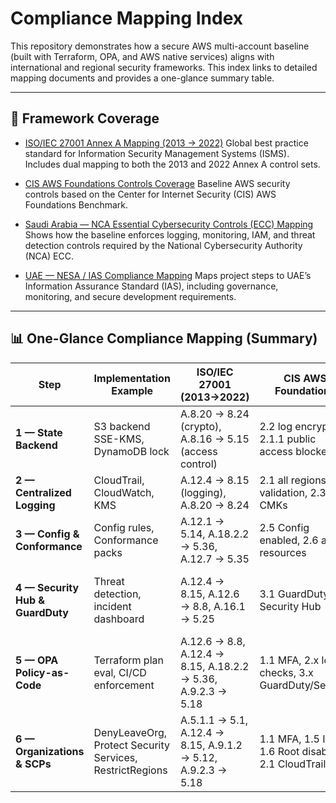 # Compliance Mapping Index

This repository demonstrates how a secure AWS multi-account baseline (built with Terraform, OPA, and AWS native services) aligns with international and regional security frameworks.
This index links to detailed mapping documents and provides a one-glance summary table.

---

## 📑 Framework Coverage

- [ISO/IEC 27001 Annex A Mapping (2013 → 2022)](iso27001-mapping.md)
  Global best practice standard for Information Security Management Systems (ISMS). Includes dual mapping to both the 2013 and 2022 Annex A control sets.

- [CIS AWS Foundations Controls Coverage](cis-controls-coverage.md)
  Baseline AWS security controls based on the Center for Internet Security (CIS) AWS Foundations Benchmark.

- [Saudi Arabia — NCA Essential Cybersecurity Controls (ECC) Mapping](nca-ecc-mapping.md)
  Shows how the baseline enforces logging, monitoring, IAM, and threat detection controls required by the National Cybersecurity Authority (NCA) ECC.

- [UAE — NESA / IAS Compliance Mapping](nesa-mapping.md)
  Maps project steps to UAE’s Information Assurance Standard (IAS), including governance, monitoring, and secure development requirements.

---

## 📊 One-Glance Compliance Mapping (Summary)

| Step | Implementation Example | ISO/IEC 27001 (2013→2022) | CIS AWS Foundations | Saudi NCA ECC | UAE NESA / IAS |
|------|-------------------------|---------------------------|---------------------|---------------|----------------|
| **1 — State Backend** | S3 backend SSE-KMS, DynamoDB lock | A.8.20 → 8.24 (crypto), A.8.16 → 5.15 (access control) | 2.2 log encryption, 2.1.1 public access blocked | — | — |
| **2 — Centralized Logging** | CloudTrail, CloudWatch, KMS | A.12.4 → 8.15 (logging), A.8.20 → 8.24 | 2.1 all regions, 2.2 validation, 2.3 CMKs | D1/D2 logging & monitoring | Logging & monitoring |
| **3 — Config & Conformance** | Config rules, Conformance packs | A.12.1 → 5.14, A.18.2.2 → 5.36, A.12.7 → 5.35 | 2.5 Config enabled, 2.6 all resources | CC-06 compliance checks | Compliance & audit governance |
| **4 — Security Hub & GuardDuty** | Threat detection, incident dashboard | A.12.4 → 8.15, A.12.6 → 8.8, A.16.1 → 5.25 | 3.1 GuardDuty, 3.2 Security Hub | D5.5 threat detection, CC-06 | Threat & vulnerability management, security monitoring |
| **5 — OPA Policy-as-Code** | Terraform plan eval, CI/CD enforcement | A.12.6 → 8.8, A.12.4 → 8.15, A.18.2.2 → 5.36, A.9.2.3 → 5.18 | 1.1 MFA, 2.x log checks, 3.x GuardDuty/SecHub | D3.2 secure by design, D5.3 IAM | Secure development lifecycle, automated compliance |
| **6 — Organizations & SCPs** | DenyLeaveOrg, Protect Security Services, RestrictRegions | A.5.1.1 → 5.1, A.12.4 → 8.15, A.9.1.2 → 5.12, A.9.2.3 → 5.18 | 1.1 MFA, 1.5 IAM, 1.6 Root disabled, 2.1 CloudTrail | D5.2 IAM, D5.5 GuardDuty, D1/D2 logging, CC-06 | Governance, access control, continuous monitoring |

